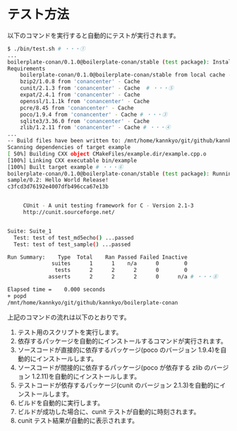 # テスト方法

以下のコマンドを実行すると自動的にテストが実行されます。

```bash
$ ./bin/test.sh # ・・・①
...
boilerplate-conan/0.1.0@boilerplate-conan/stable (test package): Installing package 
Requirements
    boilerplate-conan/0.1.0@boilerplate-conan/stable from local cache - Cache # ・・・②
    bzip2/1.0.8 from 'conancenter' - Cache
    cunit/2.1.3 from 'conancenter' - Cache  # ・・・⑤
    expat/2.4.1 from 'conancenter' - Cache
    openssl/1.1.1k from 'conancenter' - Cache
    pcre/8.45 from 'conancenter' - Cache
    poco/1.9.4 from 'conancenter' - Cache # ・・・③
    sqlite3/3.36.0 from 'conancenter' - Cache
    zlib/1.2.11 from 'conancenter' - Cache # ・・・④
...
-- Build files have been written to: /mnt/home/kannkyo/git/github/kannkyo/boilerplate-conan/test/build/7e3f3c9f8b0319ca5c01315759aeda2f877da74f
Scanning dependencies of target example
[ 50%] Building CXX object CMakeFiles/example.dir/example.cpp.o
[100%] Linking CXX executable bin/example
[100%] Built target example # ・・・⑥
boilerplate-conan/0.1.0@boilerplate-conan/stable (test package): Running test() # ・・・⑦
sample/0.2: Hello World Release!
c3fcd3d76192e4007dfb496cca67e13b


     CUnit - A unit testing framework for C - Version 2.1-3
     http://cunit.sourceforge.net/


Suite: Suite_1
  Test: test of test_md5echo() ...passed
  Test: test of test_sample() ...passed

Run Summary:    Type  Total    Ran Passed Failed Inactive
              suites      1      1    n/a      0        0
               tests      2      2      2      0        0
             asserts      2      2      2      0      n/a # ・・・⑧

Elapsed time =    0.000 seconds
+ popd
/mnt/home/kannkyo/git/github/kannkyo/boilerplate-conan
```

上記のコマンドの流れは以下のとおりです。

1. テスト用のスクリプトを実行します。
2. 依存するパッケージを自動的にインストールするコマンドが実行されます。
3. ソースコードが直接的に依存するパッケージ(poco のバージョン 1.9.4)を自動的にインストールします。
4. ソースコードが間接的に依存するパッケージ(poco が依存する zlib のバージョン 1.2.11)を自動的にインストールします。
5. テストコードが依存するパッケージ(cunit のバージョン 2.1.3)を自動的にインストールします。
6. ビルドを自動的に実行します。
7. ビルドが成功した場合に、cunit テストが自動的に時刻されます。
8. cunit テスト結果が自動的に表示されます。

